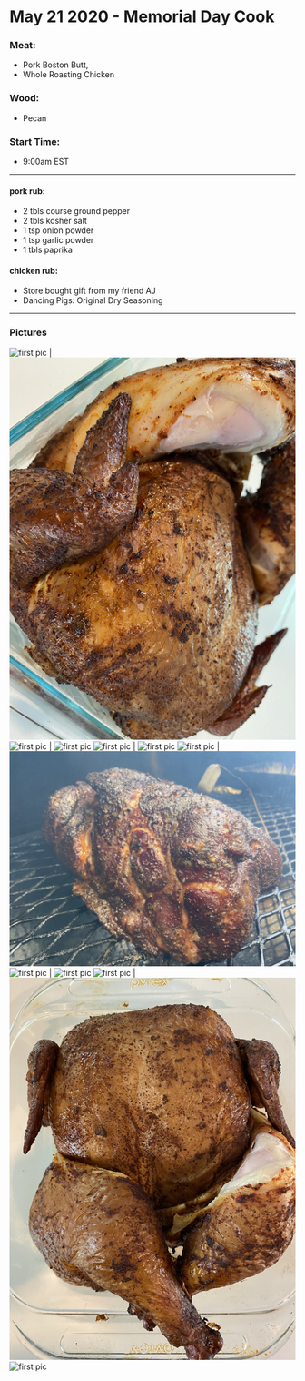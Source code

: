 # May 21 2020 - Memorial Day Cook

### Meat:
- Pork Boston Butt, 
- Whole Roasting Chicken

### Wood:
- Pecan

### Start Time: 
- 9:00am EST

---

#### pork rub: 
- 2 tbls course ground pepper
- 2 tbls kosher salt
- 1 tsp onion powder
- 1 tsp garlic powder
- 1 tbls paprika


#### chicken rub:
- Store bought gift from my friend AJ
- Dancing Pigs: Original Dry Seasoning

---

### Pictures

![first pic](../assets/img/2020.05.22/1A37266B-913A-4218-8938-C67E66564918.jpeg) | ![first pic](../assets/img/2020.05.22/2B0CF3E9-4798-41B3-82A2-5BB3A48813B7.jpeg)
![first pic](../assets/img/2020.05.22/5D6E8C8A-0595-4D50-85DB-C1B207823E8D.jpeg) | ![first pic](../assets/img/2020.05.22/7584D584-3A84-42E1-A7E0-21E11D2A5386.jpeg)
![first pic](../assets/img/2020.05.22/7A8B7035-0957-4AF4-8041-A0A07C17E25B.jpeg) | ![first pic](../assets/img/2020.05.22/7DDFC085-7466-439E-AF46-2035B3D194F4.jpeg)
![first pic](../assets/img/2020.05.22/95B1F430-6D25-48F0-9477-09406204B8F1.jpeg) | ![first pic](../assets/img/2020.05.22/96C6E3D7-26B6-44A6-877E-FD6D5C72E2EF.jpeg)
![first pic](../assets/img/2020.05.22/B39C85CC-003E-41C4-BA8C-C6448F95774B.jpeg) | ![first pic](../assets/img/2020.05.22/BC3712B4-026E-494C-9E70-B1643411BBB7.jpeg)
![first pic](../assets/img/2020.05.22/BE54629C-F6DB-4EB5-B7BB-5E26BA739051.jpeg) | ![first pic](../assets/img/2020.05.22/C0EFEEE6-DC80-4576-959C-9872A0B870B3.jpeg)
![first pic](../assets/img/2020.05.22/ED79F551-E378-471F-AD4A-FD83CC5A74B3.jpeg)
